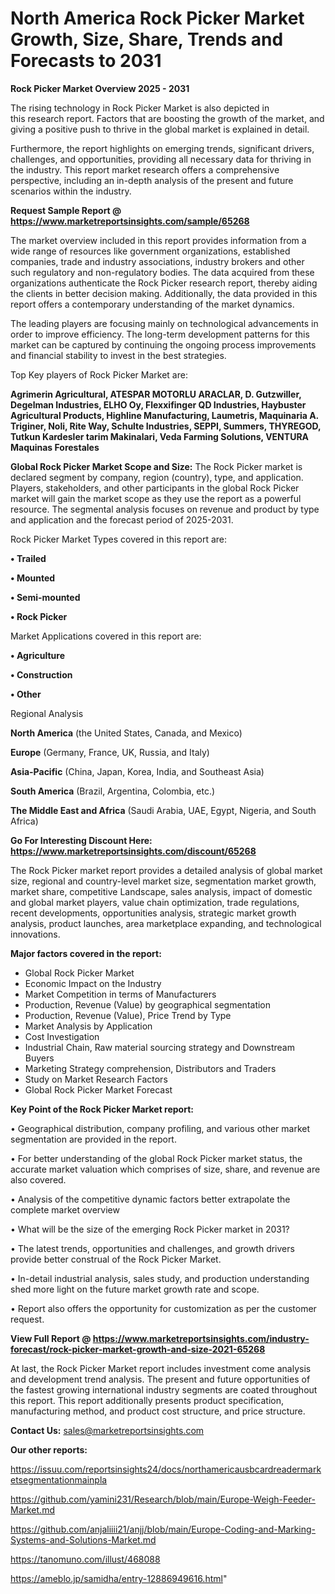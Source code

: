 # North America Rock Picker Market Growth, Size, Share, Trends and Forecasts to 2031

<Strong> Rock Picker Market Overview 2025 - 2031</strong>

The rising technology in Rock Picker Market is also depicted in this research report. Factors that are boosting the growth of the market, and giving a positive push to thrive in the global market is explained in detail.

Furthermore, the report highlights on emerging trends, significant drivers, challenges, and opportunities, providing all necessary data for thriving in the industry. This report market research offers a comprehensive perspective, including an in-depth analysis of the present and future scenarios within the industry.

<strong>Request Sample Report @ <a href=https://www.marketreportsinsights.com/sample/65268>https://www.marketreportsinsights.com/sample/65268</a></strong>

The market overview included in this report provides information from a wide range of resources like government organizations, established companies, trade and industry associations, industry brokers and other such regulatory and non-regulatory bodies. The data acquired from these organizations authenticate the Rock Picker research report, thereby aiding the clients in better decision making. Additionally, the data provided in this report offers a contemporary understanding of the market dynamics.

The leading players are focusing mainly on technological advancements in order to improve efficiency. The long-term development patterns for this market can be captured by continuing the ongoing process improvements and financial stability to invest in the best strategies.

Top Key players of Rock Picker Market are:

<strong>Agrimerin Agricultural, ATESPAR MOTORLU ARACLAR, D. Gutzwiller, Degelman Industries, ELHO Oy, Flexxifinger QD Industries, Haybuster Agricultural Products, Highline Manufacturing, Laumetris, Maquinaria A. Triginer, Noli, Rite Way, Schulte Industries, SEPPI, Summers, THYREGOD, Tutkun Kardesler tarim Makinalari, Veda Farming Solutions, VENTURA Maquinas Forestales</strong>

<strong><b>Global Rock Picker Market Scope and Size:</b></strong>
The Rock Picker market is declared segment by company, region (country), type, and application. Players, stakeholders, and other participants in the global Rock Picker market will gain the market scope as they use the report as a powerful resource. The segmental analysis focuses on revenue and product by type and application and the forecast period of 2025-2031.

Rock Picker Market Types covered in this report are:

<strong>• Trailed

• Mounted

• Semi-mounted

• Rock Picker</strong>

Market Applications covered in this report are:

<strong>• Agriculture

• Construction

• Other</strong> 

Regional Analysis

<strong>North America</strong> (the United States, Canada, and Mexico)

<strong>Europe</strong> (Germany, France, UK, Russia, and Italy)

<strong>Asia-Pacific</strong> (China, Japan, Korea, India, and Southeast Asia)

<strong>South America</strong> (Brazil, Argentina, Colombia, etc.)

<strong>The Middle East and Africa</strong> (Saudi Arabia, UAE, Egypt, Nigeria, and South Africa)

<strong>Go For Interesting Discount Here: <a href=https://www.marketreportsinsights.com/discount/65268>https://www.marketreportsinsights.com/discount/65268</a></strong>

The Rock Picker market report provides a detailed analysis of global market size, regional and country-level market size, segmentation market growth, market share, competitive Landscape, sales analysis, impact of domestic and global market players, value chain optimization, trade regulations, recent developments, opportunities analysis, strategic market growth analysis, product launches, area marketplace expanding, and technological innovations.

<strong><b>Major factors covered in the report:</b></strong>
<ul>
  <li>Global Rock Picker Market </li>
  <li>Economic Impact on the Industry</li>
  <li>Market Competition in terms of Manufacturers</li>
  <li>Production, Revenue (Value) by geographical segmentation</li>
  <li>Production, Revenue (Value), Price Trend by Type</li>
  <li>Market Analysis by Application</li>
  <li>Cost Investigation</li>
  <li>Industrial Chain, Raw material sourcing strategy and Downstream Buyers</li>
  <li>Marketing Strategy comprehension, Distributors and Traders</li>
  <li>Study on Market Research Factors</li>
  <li>Global Rock Picker Market Forecast</li>
</ul>

<strong><b>Key Point of the Rock Picker Market report:</b></strong>

• Geographical distribution, company profiling, and various other market segmentation are provided in the report.

• For better understanding of the global Rock Picker market status, the accurate market valuation which comprises of size, share, and revenue are also covered.

• Analysis of the competitive dynamic factors better extrapolate the complete market overview

• What will be the size of the emerging Rock Picker market in 2031?

• The latest trends, opportunities and challenges, and growth drivers provide better construal of the Rock Picker Market.

• In-detail industrial analysis, sales study, and production understanding shed more light on the future market growth rate and scope.

• Report also offers the opportunity for customization as per the customer request.

<strong><b>View Full Report @ <a href=https://www.marketreportsinsights.com/industry-forecast/rock-picker-market-growth-and-size-2021-65268>https://www.marketreportsinsights.com/industry-forecast/rock-picker-market-growth-and-size-2021-65268</a></b></strong>


At last, the Rock Picker Market report includes investment come analysis and development trend analysis. The present and future opportunities of the fastest growing international industry segments are coated throughout this report. This report additionally presents product specification, manufacturing method, and product cost structure, and price structure.

<strong>Contact Us:</strong>
sales@marketreportsinsights.com

<strong>Our other reports:</strong>

<a href=https://issuu.com/reportsinsights24/docs/northamericausbcardreadermarketsegmentationmainpla>https://issuu.com/reportsinsights24/docs/northamericausbcardreadermarketsegmentationmainpla</a>

<a href=https://github.com/yamini231/Research/blob/main/Europe-Weigh-Feeder-Market.md>https://github.com/yamini231/Research/blob/main/Europe-Weigh-Feeder-Market.md</a>

<a href=https://github.com/anjaliiii21/anjj/blob/main/Europe-Coding-and-Marking-Systems-and-Solutions-Market.md>https://github.com/anjaliiii21/anjj/blob/main/Europe-Coding-and-Marking-Systems-and-Solutions-Market.md</a>

<a href=https://tanomuno.com/illust/468088>https://tanomuno.com/illust/468088</a>

<a href=https://ameblo.jp/samidha/entry-12886949616.html>https://ameblo.jp/samidha/entry-12886949616.html</a>"
